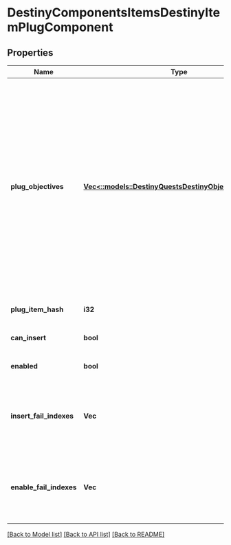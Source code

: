 # DestinyComponentsItemsDestinyItemPlugComponent

## Properties
Name | Type | Description | Notes
------------ | ------------- | ------------- | -------------
**plug_objectives** | [**Vec<::models::DestinyQuestsDestinyObjectiveProgress>**](Destiny.Quests.DestinyObjectiveProgress.md) | Sometimes, Plugs may have objectives: these are often used for flavor and display purposes, but they can be used for any arbitrary purpose (both fortunately and unfortunately). Recently (with Season 2) they were expanded in use to be used as the \&quot;gating\&quot; for whether the plug can be inserted at all. For instance, a Plug might be tracking the number of PVP kills you have made. It will use the parent item&#39;s data about that tracking status to determine what to show, and will generally show it using the DestinyObjectiveDefinition&#39;s progressDescription property. Refer to the plug&#39;s itemHash and objective property for more information if you would like to display even more data. | [optional] [default to null]
**plug_item_hash** | **i32** | The hash identifier of the DestinyInventoryItemDefinition that represents this plug. | [optional] [default to null]
**can_insert** | **bool** | If true, this plug has met all of its insertion requirements. Big if true. | [optional] [default to null]
**enabled** | **bool** | If true, this plug will provide its benefits while inserted. | [optional] [default to null]
**insert_fail_indexes** | **Vec<i32>** | If the plug cannot be inserted for some reason, this will have the indexes into the plug item definition&#39;s plug.insertionRules property, so you can show the reasons why it can&#39;t be inserted.  This list will be empty if the plug can be inserted. | [optional] [default to null]
**enable_fail_indexes** | **Vec<i32>** | If a plug is not enabled, this will be populated with indexes into the plug item definition&#39;s plug.enabledRules property, so that you can show the reasons why it is not enabled.  This list will be empty if the plug is enabled. | [optional] [default to null]

[[Back to Model list]](../README.md#documentation-for-models) [[Back to API list]](../README.md#documentation-for-api-endpoints) [[Back to README]](../README.md)


